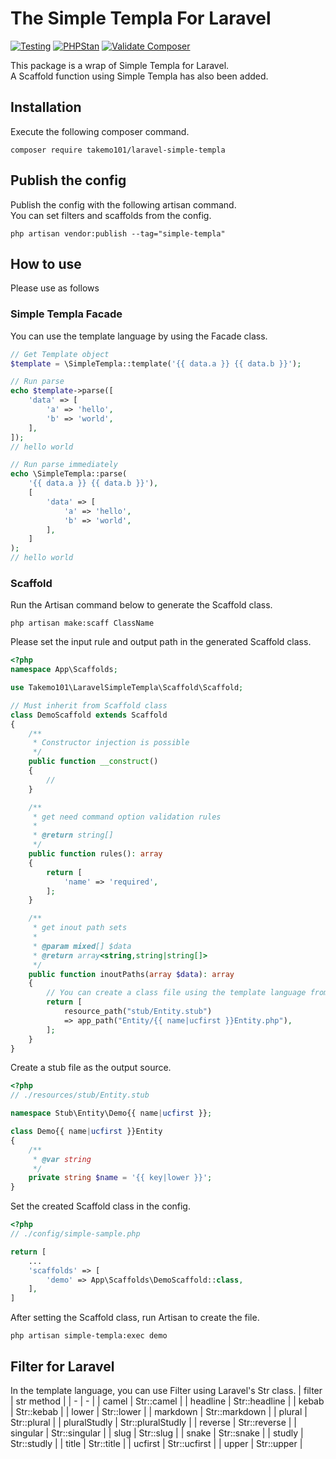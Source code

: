 # The Simple Templa For Laravel

[![Testing](https://github.com/takemo101/laravel-simple-templa/actions/workflows/testing.yml/badge.svg)](https://github.com/takemo101/laravel-simple-templa/actions/workflows/testing.yml)
[![PHPStan](https://github.com/takemo101/laravel-simple-templa/actions/workflows/phpstan.yml/badge.svg)](https://github.com/takemo101/laravel-simple-templa/actions/workflows/phpstan.yml)
[![Validate Composer](https://github.com/takemo101/laravel-simple-templa/actions/workflows/composer.yml/badge.svg)](https://github.com/takemo101/laravel-simple-templa/actions/workflows/composer.yml)

This package is a wrap of Simple Templa for Laravel.  
A Scaffold function using Simple Templa has also been added.

## Installation
Execute the following composer command.
```
composer require takemo101/laravel-simple-templa
```

## Publish the config
Publish the config with the following artisan command.  
You can set filters and scaffolds from the config.
```
php artisan vendor:publish --tag="simple-templa"
```

## How to use
Please use as follows

### Simple Templa Facade
You can use the template language by using the Facade class.
```php
// Get Template object
$template = \SimpleTempla::template('{{ data.a }} {{ data.b }}');

// Run parse
echo $template->parse([
    'data' => [
        'a' => 'hello',
        'b' => 'world',
    ],
]);
// hello world

// Run parse immediately
echo \SimpleTempla::parse(
    '{{ data.a }} {{ data.b }}'),
    [
        'data' => [
            'a' => 'hello',
            'b' => 'world',
        ],
    ]
);
// hello world
```

### Scaffold
Run the Artisan command below to generate the Scaffold class.
```
php artisan make:scaff ClassName
```
Please set the input rule and output path in the generated Scaffold class.
```php
<?php
namespace App\Scaffolds;

use Takemo101\LaravelSimpleTempla\Scaffold\Scaffold;

// Must inherit from Scaffold class
class DemoScaffold extends Scaffold
{
    /**
     * Constructor injection is possible
     */
    public function __construct()
    {
        //
    }

    /**
     * get need command option validation rules
     *
     * @return string[]
     */
    public function rules(): array
    {
        return [
            'name' => 'required',
        ];
    }

    /**
     * get inout path sets
     *
     * @param mixed[] $data
     * @return array<string,string|string[]>
     */
    public function inoutPaths(array $data): array
    {
        // You can create a class file using the template language from the file
        return [
            resource_path("stub/Entity.stub") 
            => app_path("Entity/{{ name|ucfirst }}Entity.php"),
        ];
    }
}
```
Create a stub file as the output source.  
```php
<?php
// ./resources/stub/Entity.stub

namespace Stub\Entity\Demo{{ name|ucfirst }};

class Demo{{ name|ucfirst }}Entity
{
    /**
     * @var string
     */
    private string $name = '{{ key|lower }}';
}
```
Set the created Scaffold class in the config.
```php
<?php
// ./config/simple-sample.php

return [
    ...
    'scaffolds' => [
        'demo' => App\Scaffolds\DemoScaffold::class,
    ],
]
```
After setting the Scaffold class, run Artisan to create the file.
```
php artisan simple-templa:exec demo
```
## Filter for Laravel
In the template language, you can use Filter using Laravel's Str class.
| filter | str method |
| - | - |
| camel | Str::camel |
| headline | Str::headline |
| kebab | Str::kebab |
| lower | Str::lower |
| markdown | Str::markdown |
| plural | Str::plural |
| pluralStudly | Str::pluralStudly |
| reverse | Str::reverse |
| singular | Str::singular |
| slug | Str::slug |
| snake | Str::snake |
| studly | Str::studly |
| title | Str::title |
| ucfirst | Str::ucfirst |
| upper | Str::upper |
